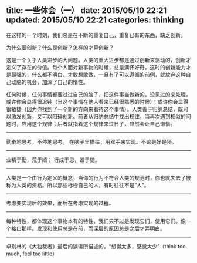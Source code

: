 title: 一些体会（一）
date: 2015/05/10 22:21
updated: 2015/05/10 22:21
categories: thinking
---
在这样的一个时刻，我们总是在不断的重复自己，重复已有的东西，缺乏创新。

为什么要创新？什么是创新？怎样的才算创新？

这是一个关乎人类进步的大问题。人类的重大进步都是通过创新来驱动的，创新才定义了存在的价值。每个人面对新事物的时候，总是满怀好奇，这时的创新能力才是最强的，什么都不明白，才敢想敢做，一旦有了可以遵循的前例，就放弃这种自己动脑的机会，加深了自己的惰性。

任何时候，任何事情都要过过自己的脑子，把这件事当做新的，没见过的来处理，或许你会显得很迟钝（当这个事情在他人看来已经很熟悉的时候）；或许你会显得很敏捷（因为你找到了一个新的方向来看待这个事情）。人类善于归纳总结，既可以激发创新，又可以阻碍创新。前者从归纳总结中找出规律，当再次遇到相似的问题时，应用这个规律；后者就指着这个规律来过日子，显然会让自己懒惰。

* * *

勤奋地思考，不停地思考。
在脑子里描绘，用双手来实现。不论是好是坏。

* * *

业精于勤，荒于嬉；
行成于思，毁于随。

* * *

人类是一个由行为定义的概念，当你的行为不符合人类的规范时，你也就失去了被称为人类的资格。所以那些标榜自己的人，有时往往不是“人”。

* * *

考虑要实现后的效果，而后在考虑实现的过程。

* * *

每种特性，都体现这个事物本有的特性，我们只不过是发现它们，使用它们。像一个接口那样。发现和使用总是在前，而深层的原因总是之后才弄明白。

* * *

卓别林的《大独裁者》最后的演讲所描述的，“想得太多，感觉太少”（think too much, feel too little）